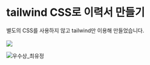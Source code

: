 # tailwind CSS로 이력서 만들기

별도의 CSS를 사용하지 않고 tailwind만 이용해 만들었습니다. <br><br>
[![](https://user-images.githubusercontent.com/102042383/193624152-cbde79b2-bc5d-483a-a430-a49f8a9dcd15.png)](https://yuzomi.github.io/tailwind-practice/)


![우수상_최유정](https://user-images.githubusercontent.com/102042383/199550271-8d459231-3a88-4e74-b33c-e1da281184f1.png)
